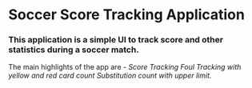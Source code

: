 # Soccer Score Tracking Application

### This application is a simple UI to track score and other statistics during a soccer match.

 The main highlights of the app are -
    _Score Tracking
    Foul Tracking with yellow and red card count
    Substitution count with upper limit._
